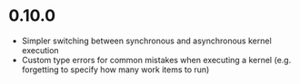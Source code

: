 # 0.10.0

- Simpler switching between synchronous and asynchronous kernel execution
- Custom type errors for common mistakes when executing a kernel (e.g. forgetting to specify how many work items to run)
